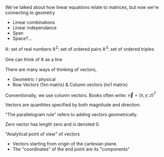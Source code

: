 We've talked about how linear equations relate to matrices, but now we're connecting to geometry

- Linear combinations
- Linear independance
- Span
- Space?...


$\mathbb{R}$: set of real numbers
$\mathbb{R}^2$: set of ordered pairs
$\mathbb{R}^3$: set of ordered triples

One can think of $\mathbb{R}$ as a line


There are many ways of thinking of vectors,
- Geometric / physical
- Row Vectors (1xn matrix) & Column vectors (nx1 matrix)

Conventionally, we use column vectors. Books often write: $\vec{v}=(x, y, z)^T$

Vectors are quantities specified by both magnitude and direction.

"The parallelogram rule" refers to adding vectors geometrically.

Zero vector has length zero and is denoted 0.

"Analytical point of view" of vectors
- Vectors starting from origin of the cartesian plane.
- The "coordinates" of the end point are its "components"